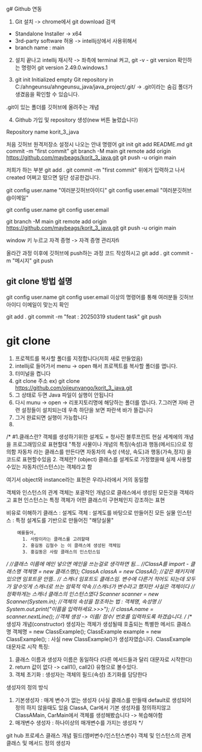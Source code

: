 g# Github 연동

1. Git 설치 -> chrome에서 git download 검색
- Standalone Installer -> x64
- 3rd-party software 허용 -> intellij상에서 사용위해서
- branch name : main

2. 설치 끝나고 intellij 재시작 -> 좌측에 terminal 켜고,
   git -v - git version 확인하는 명령어
   git version 2.49.0.windows.1

3. git init
   Initialized empty Git repository in C:/ahngeunsu/ahngeunsu_java/java_project/.git/
   -> .git이라는 숨김 폴더가 생겼음을 확인할 수 있습니다.

.git이 있는 폴더를 깃허브에 올려주는 개념

4. Github 가입 및 repository 생성(new 버튼 눌렀습니다)

Repository name
korit_3_java

처음 깃허브 원격저장소 설정시 나오는 안내 명령어
git init
git add README.md
git commit -m "first commit"
git branch -M main
git remote add origin https://github.com/maybeags/korit_3_java.git
git push -u origin main


저희가 하는 부분
git add .
git commit -m "first commit"
위에거 입력하고 나서 created 어쩌고 떴으면 일단 성공한겁니다.

git config user.name "여러분깃허브아이디"
git config user.email "여러분깃허브@이메일"

git config user.name
git config user.email


git branch -M main
git remote add origin https://github.com/maybeags/korit_3_java.git
git push -u origin main


window 키 누르고 자격 증명 -> 자격 증명 관리자fi

올라간 과정 이후에 깃허브에 push하는 과정
코드 작성하시고
git add .
git commit -m "메시지"
git push



## git clone 방법 설명

git config user.name
git config user.email
이상의 명령어를 통해 여러분들 깃허브 아이디
이메일이 맞는지 확인

git add .
git commit -m "feat : 20250319 student task"
git push



# git clone


1. 프로젝트를 복사할 폴더를 지정합니다(저희 새로 만들었음)
2. intellij로 들어가서 menu -> open 해서 프로젝트를 복사할 폴더를 엽니다.
3. 터미널을 켭니다
4. git clone 주소 ex) git clone https://github.com/ojieunyango/korit_3_java.git
5. 그 상태로 두면 Java 파일이 실행이 안됩니다
6. 다시 munu -> open -> 리포지토리명에 해당하는 폴더를 엽니다.
   7.그러면 자바 관련 설정들이 설치되는데 우측 하단을 보면 파란색 바가 뜰겁니다
8. 그거 완료되면 실행이 가능합니다
9. 
/*
#1.클래스란?
객체를 생성하기위한 설계도 = 청사진 블루프린트
현실 세계에의 개념을 프로그래밍으로 표현할대
"특정 사물이나 개념의 특징(속성)과 행동(메서드)으로 정의함
자동차 라는 클래스를 만든다면 자동차의 속성 (색상, 속도)과 행동(가속,정지) 을 코드로 표현할수있음
2. 객체란? (object)
   클래스를 설계도로 가정했을때 실제 사용할수있는 자동차(인스턴스)는 객체라고 함

   여기서 object와  instance라는 표현은 우리나라에서 거의 동일함

   객체와 인스턴스의 관계
   객체는 포괄적인 개념으로 클래스에서 생성된 모든것을 객체라고 표현
   인스턴스는 특정 객체가 어떤 클래스이 구현체인지 강조하는 표현

   비유로 이해하기
   클래스 : 설계도
   객체 : 설계도를 바탕으로 만들어진 모든 실물
   인스턴스 : 특정 설계도를 기반으로 만들어진 "해당실물"

        예를들어,
          1. 사람이라는 클래스를 고려할때
          2. 홍길동 김철수 는 이 클래스에 생성된 객체임
          3. 홍길동은 사람 클래스의 인스턴스임

*/
//클래스 이름에 메인 넣으면 메인을 쓰는걸로 생각하면 됨...
//ClassA를 import - 클래스명 객체명 = new 클래스명();
ClassA classA = new ClassA(); //같은 패키지에 있으면 임포트문 안뜸..
// 스캐너 임포트도 클래스임. 변수에 다른거 적어도 되는데 모두가 알수잇게 스캐너로 쓰는 암묵적 약속
//스캐너가 변수라고 했지만 사실은 객체이다
//정확하게는 스캐너 클래스의 인스턴스였다
Scanner scanner = new Scanner(System.in);
//객체의 속성을 참조하는 법 : 객체명, 속성명
//        System.out.print("이름을 입력하세요.>>>");
//        classA.name = scanner.nextLine();
//객체 생성 -> 이름/ 점수/ 번호를 입력하도록 하겠습니다.
/*
/*
생성자 개념(constructor)
생성자는 객체가 생성될때 호출되는 특별한 메서드
클래스명      객체명 = new ClassExample();
ClassExample example = new ClassExample();
: 사실 new ClassExample()가 생성자였습니다. ClassExample 대문자로 시작
특징:
1. 클래스 이름과 생성자 이름은 동일하다
   (다른 메서드들과 달리 대문자로 시작한다)
2. return 값이 없다 -> call1(), call2() 유형으로 볼수있다.
3. 객체 초기화 : 생성자는 객체의 필드(속성) 초기화를 담당한다

생성자의 정의 방식
1. 기본생성자 : 매게 변수가 없는 생성자
   (사실 클래스를 만들때 default로 생성되어 정의 하지 않을때도 있음
   ClassA, Car에서 기본 생성자를 정의하지않고 ClassAMain, CarMain에서 객체를 생성해봤습니다 -> 복습해야함
2. 매개변수 생성자 : 하나이상의 매개변수를 가지는 생성자
   */


git hub 프로세스
클래스 개념
필드(멤버변수/인스턴스변수)
객체 및 인스턴스의 관계
클래스 및 메서드 정의
생성자
